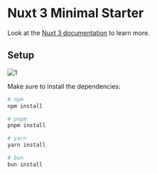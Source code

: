 # Nuxt 3 Minimal Starter

Look at the [Nuxt 3 documentation](https://nuxt.com/docs/getting-started/introduction) to learn more.

## Setup

![1](https://github.com/yuKILLING/hikkidenai-anime-portal/assets/152706009/764ae8dd-54f2-45ac-91de-7f97ccbbe456)


Make sure to install the dependencies:

```bash
# npm
npm install

# pnpm
pnpm install

# yarn
yarn install

# bun
bun install
```


